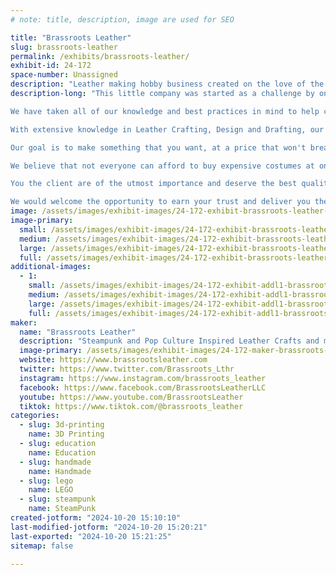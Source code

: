 ```yaml
---
# note: title, description, image are used for SEO

title: "Brassroots Leather"
slug: brassroots-leather
permalink: /exhibits/brassroots-leather/
exhibit-id: 24-172
space-number: Unassigned
description: "Leather making hobby business created on the love of the steampunk that now includes pop culture."
description-long: "This little company was started as a challenge by one of our friends that told us that a hobby can pay off with a little hard work.  A top hat was the inspiration that let us know that as long as it is in your mind, your hands can create it someday.

We have taken all of our knowledge and best practices in mind to help create objects that will be appeasing and of great quality. 

With extensive knowledge in Leather Crafting, Design and Drafting, our planning phase covers all the details so later on we know what to do and get it completed with less waste, faster. 

Our goal is to make something that you want, at a price that won't break the bank.  If the budget is limited, we make a piece in parts so that the end result will be larger, better and easier to afford and offer a payment plan also. 

We believe that not everyone can afford to buy expensive costumes at one time. Our goal is to make it so that our planning with you, will bring together smaller, less expensive pieces purchased a little at a time will end up as a complete package. So we work closely with the client to keep everything looking uniform and matching what they already have.

You the client are of the utmost importance and deserve the best quality.  Our entire team, and network of builders are committed to meeting those needs. As a result, a high percentage of our business is from repeat customers and many new referrals. 

We would welcome the opportunity to earn your trust and deliver you the best service in this growing business that builds in a simple garage. "
image: /assets/images/exhibit-images/24-172-exhibit-brassroots-leather-img-4032-large.jpg
image-primary: 
  small: /assets/images/exhibit-images/24-172-exhibit-brassroots-leather-img-4032-small.jpg
  medium: /assets/images/exhibit-images/24-172-exhibit-brassroots-leather-img-4032-medium.jpg
  large: /assets/images/exhibit-images/24-172-exhibit-brassroots-leather-img-4032-large.jpg
  full: /assets/images/exhibit-images/24-172-exhibit-brassroots-leather-img-4032-full.jpg
additional-images: 
  - 1:
    small: /assets/images/exhibit-images/24-172-exhibit-addl1-brassroots-leather-img-4035-small.jpg
    medium: /assets/images/exhibit-images/24-172-exhibit-addl1-brassroots-leather-img-4035-medium.jpg
    large: /assets/images/exhibit-images/24-172-exhibit-addl1-brassroots-leather-img-4035-large.jpg
    full: /assets/images/exhibit-images/24-172-exhibit-addl1-brassroots-leather-img-4035-full.jpg
maker: 
  name: "Brassroots Leather"
  description: "Steampunk and Pop Culture Inspired Leather Crafts and more."
  image-primary: /assets/images/exhibit-images/24-172-maker-brassroots-leather-etsy-brassroots-banner-2-medium.jpg
  website: https://www.brassrootsleather.com
  twitter: https://www.twitter.com/Brassroots_Lthr
  instagram: https://www.instagram.com/brassroots_leather
  facebook: https://www.facebook.com/BrassrootsLeatherLLC
  youtube: https://www.youtube.com/BrassrootsLeather
  tiktok: https://www.tiktok.com/@brassroots_leather
categories: 
  - slug: 3d-printing
    name: 3D Printing
  - slug: education
    name: Education
  - slug: handmade
    name: Handmade
  - slug: lego
    name: LEGO
  - slug: steampunk
    name: SteamPunk
created-jotform: "2024-10-20 15:10:10"
last-modified-jotform: "2024-10-20 15:20:21"
last-exported: "2024-10-20 15:21:25"
sitemap: false

---
```

